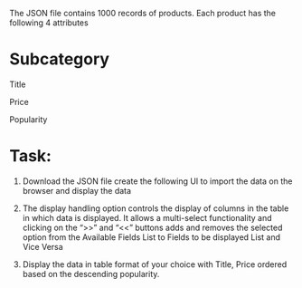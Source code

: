The JSON file contains 1000 records of products. Each product has the following 4 attributes 
# Subcategory
Title

Price

Popularity 

# Task:

1) Download the JSON file create the following UI to import the data on the browser and display the data 

2) The display handling option controls the display of columns in the table in which data is displayed. It allows a multi-select functionality and clicking on the “>>” and “<<” buttons adds and removes the selected 
   option from the Available Fields List to Fields to be displayed List and Vice Versa

3) Display the data in table format of your choice with Title, Price ordered based on the descending popularity.







